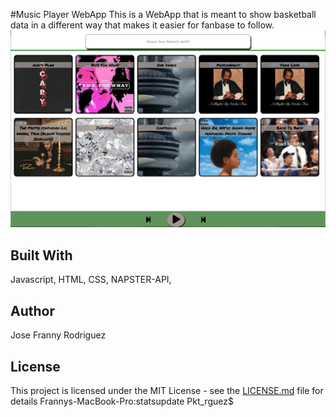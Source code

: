 #Music Player WebApp 
 This is a WebApp that is meant to show basketball data in a different way that makes it easier for fanbase to follow.
![Preview](feats/sample.png)

## Built With
Javascript, HTML, CSS, NAPSTER-API,

## Author
Jose Franny Rodriguez


## License
This project is licensed under the MIT License - see the [LICENSE.md](LICENSE.md) file for details
Frannys-MacBook-Pro:statsupdate Pkt_rguez$ 

